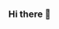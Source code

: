 ### Hi there 👋

<!--
**shreyrpatel/shreyrpatel** is a ✨ _special_ ✨ repository because its `README.md` (this file) appears on your GitHub profile.

Here are some ideas to get you started:

- 🔭 I’m pursuing Computer Engineering
- 🌱 I’m currently learning and Exploring Digital World ...
- 📫 How to reach me: https://github.com/shreyrpatel
-->
